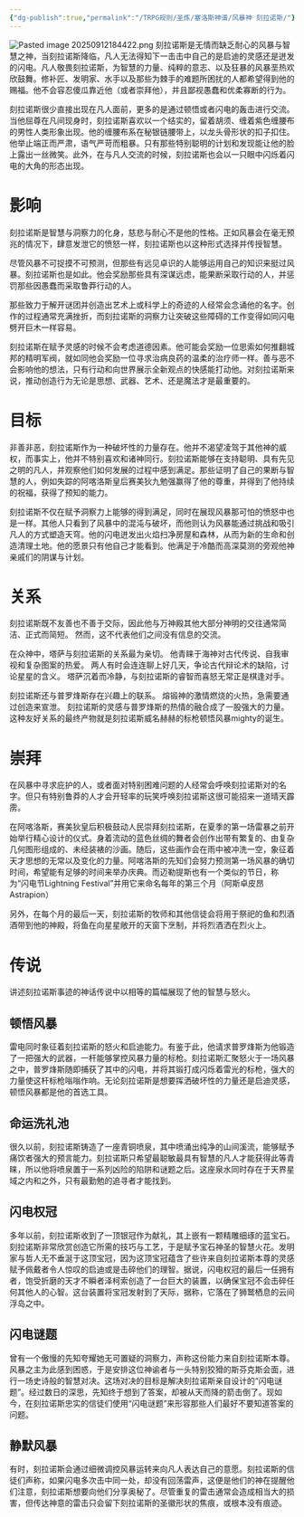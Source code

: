```yaml
---
{"dg-publish":true,"permalink":"/TRPG规则/圣炼/塞洛斯神谱/风暴神 刻拉诺斯/"}
---
```


![Pasted image 20250912184422.png](/img/user/zz%E7%B4%A0%E6%9D%90/Pasted%20image%2020250912184422.png)
刻拉诺斯是无情而缺乏耐心的风暴与智慧之神，当刻拉诺斯降临，凡人无法得知下一击击中自己的是启迪的灵感还是迸发的闪电。凡人敬畏刻拉诺斯，为智慧的力量、纯粹的意志、以及狂暴的风暴垩热欢欣鼓舞。修补匠、发明家、水手以及那些为棘手的难题所困扰的人都希望得到他的赐福。他不会容忍傻瓜靠近他（或者崇拜他），并且鄙视愚蠢和优柔寡断的行为。

刻拉诺斯很少直接出现在凡人面前，更多的是通过顿悟或者闪电的轰击进行交流。当他屈尊在凡间现身时，刻拉诺斯喜欢以一个结实的，留着胡须、缠着紫色缠腰布的男性人类形象出现。他的缠腰布系在秘银链腰带上，以龙头骨形状的扣子扣住。他举止端正而严肃，语气严苛而粗暴。只有那些特别聪明的计划和发现能让他的脸上露出一丝微笑。此外，在与凡人交流的时候，刻拉诺斯也会以一只眼中闪烁着闪电的大角的形态出现。

# 影响
刻拉诺斯是智慧与洞察力的化身，慈悲与耐心不是他的性格。正如风暴会在毫无预兆的情况下，肆意发泄它的愤怒一样，刻拉诺斯也以这种形式选择并传授智慧。

尽管风暴不可捉摸不可预测，但那些有远见卓识的人能够运用自己的知识来挺过风暴。刻拉诺斯也是如此。他会奖励那些具有深谋远虑，能果断采取行动的人，并惩罚那些因愚蠢而采取鲁莽行动的人。

那些致力于解开谜团并创造出艺术上或科学上的奇迹的人经常会念诵他的名字。创作的过程通常充满挫折，而刻拉诺斯的洞察力让突破这些障碍的工作变得如同闪电劈开巨木一样容易。

刻拉诺斯在赋予灵感的时候不会考虑道德因素。他可能会奖励一位思索如何推翻城邦的精明军阀，就如同他会奖励一位寻求治病良药的温柔的治疗师一样。善与恶不会影响他的想法，只有行动和向世界展示全新观点的快感能打动他。对刻拉诺斯来说，推动创造行为无论是思想、武器、艺术、还是魔法才是最重要的。

# 目标
非善非恶，刻拉诺斯作为一种破坏性的力量存在。他并不渴望凌驾于其他神的威权，而事实上，他并不特别喜欢和诸神同行。刻拉诺斯能够在支持聪明、具有先见之明的凡人，并观察他们如何发展的过程中感到满足。那些证明了自己的果断与智慧的人，例如失踪的阿喀洛斯皇后赛美狄九勉强赢得了他的尊重，并得到了他持续的祝福，获得了预知的能力。

刻拉诺斯不仅在赋予洞察力上能够的得到满足，同时在展现风暴那可怕的愤怒中也是一样。其他人只看到了风暴中的混沌与破坏，而他则认为风暴能通过挑战和吸引凡人的方式塑造天穹。他的闪电迸发出火焰扫净房屋和森林，从而为新的生命和创造清理土地。他的愿景只有他自己才能看到。他满足于冷酷而高深莫测的旁观他神亲戚们的阴谋与计划。

# 关系
刻拉诺斯既不友善也不善于交际，因此他与万神殿其他大部分神明的交往通常简洁、正式而简短。 然而，这不代表他们之间没有信息的交流。

在众神中，塔萨与刻拉诺斯的关系最为亲切。 他青睐于海神对古代传说、自我审视和复杂图案的热爱。 两人有时会连连聊上好几天，争论古代辩论术的缺陷，讨论星星的含义。 塔萨沉着而冷静，与刻拉诺斯的睿智而喜怒无常正是棋逢对手。

刻拉诺斯还与普罗烽斯存在兴趣上的联系。 熔锻神的激情燃烧的火热，急需要通过创造来宣泄。 刻拉诺斯的灵感与普罗烽斯的热情的融合成了一股强大的力量。 这种友好关系的最终产物就是刻拉诺斯威名赫赫的标枪顿悟风暴mighty的诞生。

# 崇拜
在风暴中寻求庇护的人，或者面对特别困难问题的人经常会呼唤刻拉诺斯对的名字。但只有特别鲁莽的人才会开轻率的玩笑呼唤刻拉诺斯这很可能招来一道晴天霹雳。

在阿喀洛斯，赛美狄皇后积极鼓动人民崇拜刻拉诺斯，在夏季的第一场雷暴之前开始举行精心设计的仪式。身着流动的蓝色丝绸的舞者会创作出带有繁复的、由复杂几何图形组成的、未经装裱的沙画。随后，这些画作会在雨中被冲洗一空，象征着天才思想的无常以及变化的力量。阿喀洛斯的先知们会努力预测第一场风暴的确切时间，希望能有足够的时间来举办庆典。而迈勒提斯也有一个类似的节日，称为“闪电节Lightning Festival”并用它来命名每年的第三个月（阿斯卓皮昂Astrapion）

另外，在每个月的最后一天，刻拉诺斯的牧师和其他信徒会将用于祭祀的鱼和烈酒酒带到他的神殿，将鱼在向星星敞开的天窗下烹制，并将烈酒洒在烈火上。

# 传说

讲述刻拉诺斯事迹的神话传说中以相等的篇幅展现了他的智慧与怒火。

## 顿悟风暴
雷电同时象征着刻拉诺斯的怒火和启迪能力。有鉴于此，他请求普罗烽斯为他锻造了一把强大的武器，一杆能够掌控风暴力量的标枪。刻拉诺斯汇聚怒火于一场风暴之中，普罗烽斯随即捕获了其中的闪电，并将其锻打成闪烁着雷光的标枪，强大的力量使这杆标枪嗡嗡作响。无论刻拉诺斯是想要挥洒破坏性的力量还是启迪灵感，顿悟风暴都是他的首选工具。

## 命运洗礼池
很久以前，刻拉诺斯铸造了一座青铜喷泉，其中喷涌出纯净的山间溪流，能够赋予痛饮者强大的预言能力。刻拉诺斯只希望最聪敏最具有智慧的凡人才能获得此等青睐，所以他将喷泉置于一系列凶险的陷阱和谜题之后。这座泉水同时存在于天界星域之内和之外，只有最勤勉的追寻者才能找到。

## 闪电权冠
多年以前，刻拉诺斯收到了一顶银冠作为献礼，其上嵌有一颗精雕细琢的蓝宝石。刻拉诺斯非常欣赏创造它所需的技巧与工艺，于是赋予宝石神圣的智慧火花。发明家与哲人无不垂涎于这顶宝冠，因为这顶宝冠蕴含了些许来自刻拉诺斯本尊的灵感赋予佩戴者令人惊叹的启迪或是击碎他们的理智。据说，闪电权冠的最后一任拥有者，饱受折磨的天才不瞬者泽柯索创造了一台巨大的装置，以确保宝冠不会击碎任何其他人的心智。这台装置将宝冠发射到了天际，据称，它落在了狮鹫栖息的云间浮岛之中。

## 闪电谜题
曾有一个傲慢的先知夸耀她无可置疑的洞察力，声称这份能力来自刻拉诺斯本尊。风暴之主为此感到困惑，于是安排这位神谕者与一头特别狡猾的斯芬克斯会面，进行一场史诗般的智慧对决。这场对决的目标是解决刻拉诺斯亲自设计的“闪电谜题”。经过数日的深思，先知终于想到了答案，却被从天而降的箭击倒了。现如今，在刻拉诺斯忠实的信徒们使用“闪电谜题”来形容那些人们最好不要知道答案的问题。

## 静默风暴
有时，刻拉诺斯会通过细微调控风暴运转来向凡人表达自己的意愿。刻拉诺斯的信徒们声称，如果闪电多次击中同一处，却没有回荡雷声，这便是他们的神在提醒他们注意，刻拉诺斯想要向他们分享奥秘了。尽管重复的雷击通常会造成相当大的损害，但传达神意的雷击只会留下刻拉诺斯的圣徽形状的焦痕，或根本没有痕迹。